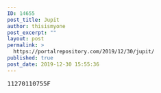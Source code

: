 ```yaml
---
ID: 14655
post_title: Jupit
author: thisismyone
post_excerpt: ""
layout: post
permalink: >
  https://portalrepository.com/2019/12/30/jupit/
published: true
post_date: 2019-12-30 15:55:36
---
```

<pre>11270110755F</pre>